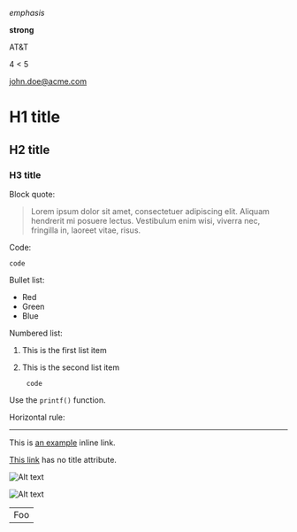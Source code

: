 *emphasis*   

**strong**

AT&T  

4 < 5

john.doe@acme.com

# H1 title
## H2 title
### H3 title

Block quote:

> Lorem ipsum dolor sit amet, consectetuer adipiscing elit. Aliquam hendrerit mi posuere lectus. Vestibulum enim wisi, viverra nec, fringilla in, laoreet vitae, risus.

Code:

    code
	
Bullet list:

* Red
* Green
* Blue

Numbered list:

1. This is the first list item
2. This is the second list item

        code
    
Use the `printf()` function.

Horizontal rule: 

---

This is [an example](http://example.com/ "Title") inline link.

[This link](http://example.net/) has no title attribute.
    
![Alt text](http://www.google.com/logos/2011/granados11-hp.jpg)

![Alt text](http://www.google.com/logos/2011/granados11-hp.jpg "Optional title")

<table>
    <tr>
        <td>Foo</td>
    </tr>
</table>
